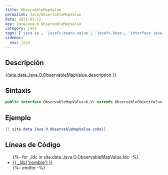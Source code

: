 ```yaml
---
title: ObservableMapValue
permalink: Java/ObservableMapValue
date: 2021-01-11
key: JavaJava.O.ObservableMapValue
category: java
tags: ['java se', 'javafx.beans.value', 'javafx.base', 'interface java', 'JavaFX 2.1']
sidebar: 
  nav: java
---
```


## Descripción
{{site.data.Java.O.ObservableMapValue.description }}

## Sintaxis
~~~java
public interface ObservableMapValue<K,V> extends ObservableObjectValue<ObservableMap<K,V>>, ObservableMap<K,V>
~~~

## Ejemplo
~~~java
{{ site.data.Java.O.ObservableMapValue.code}}
~~~

## Líneas de Código
<ul>
{%- for _ldc in site.data.Java.O.ObservableMapValue.ldc -%}
   <li>
       <a href="{{_ldc['url'] }}">{{ _ldc['nombre'] }}</a>
   </li>
{%- endfor -%}
</ul>
